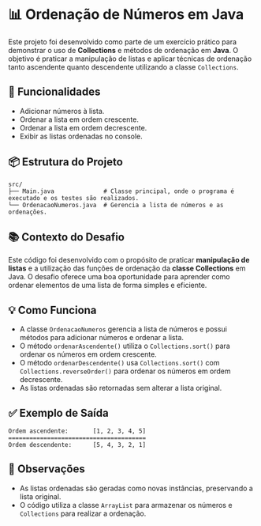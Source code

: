 # 📊 Ordenação de Números em Java

Este projeto foi desenvolvido como parte de um exercício prático para demonstrar o uso de **Collections** e métodos de ordenação em **Java**. O objetivo é praticar a manipulação de listas e aplicar técnicas de ordenação tanto ascendente quanto descendente utilizando a classe `Collections`.

## 🧠 Funcionalidades

* Adicionar números à lista.
* Ordenar a lista em ordem crescente.
* Ordenar a lista em ordem decrescente.
* Exibir as listas ordenadas no console.

## 📦 Estrutura do Projeto

```
src/
├── Main.java              # Classe principal, onde o programa é executado e os testes são realizados.
└── OrdenacaoNumeros.java  # Gerencia a lista de números e as ordenações.
```

## 📚 Contexto do Desafio

Este código foi desenvolvido com o propósito de praticar **manipulação de listas** e a utilização das funções de ordenação da **classe Collections** em Java. O desafio oferece uma boa oportunidade para aprender como ordenar elementos de uma lista de forma simples e eficiente.

## 💡 Como Funciona

* A classe `OrdenacaoNumeros` gerencia a lista de números e possui métodos para adicionar números e ordenar a lista.
* O método `ordenarAscendente()` utiliza o `Collections.sort()` para ordenar os números em ordem crescente.
* O método `ordenarDescendente()` usa `Collections.sort()` com `Collections.reverseOrder()` para ordenar os números em ordem decrescente.
* As listas ordenadas são retornadas sem alterar a lista original.

## ✅ Exemplo de Saída

```
Ordem ascendente:       [1, 2, 3, 4, 5]
=======================================
Ordem descendente:      [5, 4, 3, 2, 1]
```

## 📌 Observações

* As listas ordenadas são geradas como novas instâncias, preservando a lista original.
* O código utiliza a classe `ArrayList` para armazenar os números e `Collections` para realizar a ordenação.
